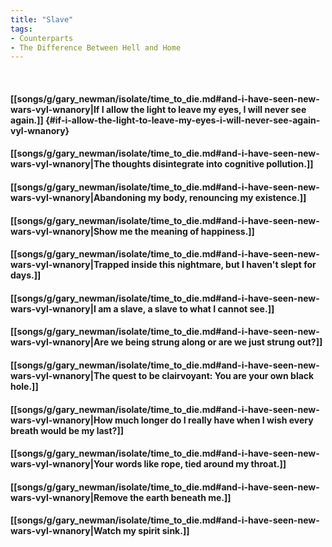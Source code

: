 ```yaml
---
title: "Slave"
tags:
- Counterparts
- The Difference Between Hell and Home
---
```

&nbsp;
#### [[songs/g/gary_newman/isolate/time_to_die.md#and-i-have-seen-new-wars-vyl-wnanory|If I allow the light to leave my eyes, I will never see again.]] {#if-i-allow-the-light-to-leave-my-eyes-i-will-never-see-again-vyl-wnanory}
#### [[songs/g/gary_newman/isolate/time_to_die.md#and-i-have-seen-new-wars-vyl-wnanory|The thoughts disintegrate into cognitive pollution.]]
#### [[songs/g/gary_newman/isolate/time_to_die.md#and-i-have-seen-new-wars-vyl-wnanory|Abandoning my body, renouncing my existence.]]
#### [[songs/g/gary_newman/isolate/time_to_die.md#and-i-have-seen-new-wars-vyl-wnanory|Show me the meaning of happiness.]]
#### [[songs/g/gary_newman/isolate/time_to_die.md#and-i-have-seen-new-wars-vyl-wnanory|Trapped inside this nightmare, but I haven't slept for days.]]
#### [[songs/g/gary_newman/isolate/time_to_die.md#and-i-have-seen-new-wars-vyl-wnanory|I am a slave, a slave to what I cannot see.]]
#### [[songs/g/gary_newman/isolate/time_to_die.md#and-i-have-seen-new-wars-vyl-wnanory|Are we being strung along or are we just strung out?]]
#### [[songs/g/gary_newman/isolate/time_to_die.md#and-i-have-seen-new-wars-vyl-wnanory|The quest to be clairvoyant: You are your own black hole.]]
#### [[songs/g/gary_newman/isolate/time_to_die.md#and-i-have-seen-new-wars-vyl-wnanory|How much longer do I really have when I wish every breath would be my last?]]
#### [[songs/g/gary_newman/isolate/time_to_die.md#and-i-have-seen-new-wars-vyl-wnanory|Your words like rope, tied around my throat.]]
#### [[songs/g/gary_newman/isolate/time_to_die.md#and-i-have-seen-new-wars-vyl-wnanory|Remove the earth beneath me.]]
#### [[songs/g/gary_newman/isolate/time_to_die.md#and-i-have-seen-new-wars-vyl-wnanory|Watch my spirit sink.]]
